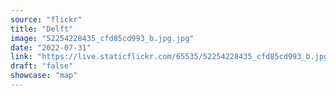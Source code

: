 ```yaml
---
source: "flickr"
title: "Delft"
image: "52254228435_cfd85cd993_b.jpg.jpg"
date: "2022-07-31"
link: "https://live.staticflickr.com/65535/52254228435_cfd85cd993_b.jpg"
draft: "false"
showcase: "map"
---
```

